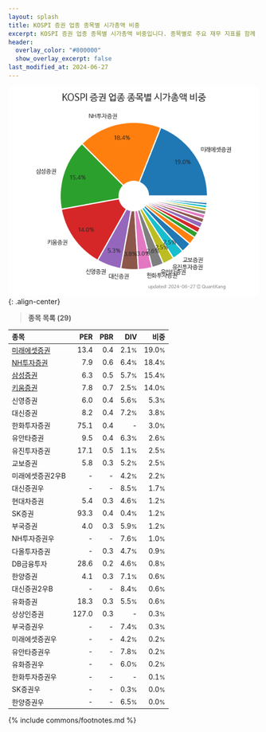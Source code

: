 ```yaml
---
layout: splash
title: KOSPI 증권 업종 종목별 시가총액 비중
excerpt: KOSPI 증권 업종 종목별 시가총액 비중입니다. 종목별로 주요 재무 지표를 함께 표시합니다.
header:
  overlay_color: "#800000"
  show_overlay_excerpt: false
last_modified_at: 2024-06-27
---
```



![KOSPI 증권 업종 종목별 시가총액 비중](/stats/sector/images/kospi_업종_증권_종목.png){: .align-center}


> **종목 목록 (29)**<a id="list"></a>

| **종목** | **PER** | **PBR** | **DIV** | **비중** |
| :------- | ------: | ------: | ------: | -------: |
| [미래에셋증권](/006800/) | 13.4 | 0.4 | 2.1<small>%</small> | 19.0<small>%</small> |
| [NH투자증권](/005940/) | 7.9 | 0.6 | 6.4<small>%</small> | 18.4<small>%</small> |
| [삼성증권](/016360/) | 6.3 | 0.5 | 5.7<small>%</small> | 15.4<small>%</small> |
| [키움증권](/039490/) | 7.8 | 0.7 | 2.5<small>%</small> | 14.0<small>%</small> |
| 신영증권 | 6.0 | 0.4 | 5.6<small>%</small> | 5.3<small>%</small> |
| 대신증권 | 8.2 | 0.4 | 7.2<small>%</small> | 3.8<small>%</small> |
| 한화투자증권 | 75.1 | 0.4 | - | 3.0<small>%</small> |
| 유안타증권 | 9.5 | 0.4 | 6.3<small>%</small> | 2.6<small>%</small> |
| 유진투자증권 | 17.1 | 0.5 | 1.1<small>%</small> | 2.5<small>%</small> |
| 교보증권 | 5.8 | 0.3 | 5.2<small>%</small> | 2.5<small>%</small> |
| 미래에셋증권2우B | - | - | 4.2<small>%</small> | 2.2<small>%</small> |
| 대신증권우 | - | - | 8.5<small>%</small> | 1.7<small>%</small> |
| 현대차증권 | 5.4 | 0.3 | 4.6<small>%</small> | 1.2<small>%</small> |
| SK증권 | 93.3 | 0.4 | 0.4<small>%</small> | 1.2<small>%</small> |
| 부국증권 | 4.0 | 0.3 | 5.9<small>%</small> | 1.2<small>%</small> |
| NH투자증권우 | - | - | 7.6<small>%</small> | 1.0<small>%</small> |
| 다올투자증권 | - | 0.3 | 4.7<small>%</small> | 0.9<small>%</small> |
| DB금융투자 | 28.6 | 0.2 | 4.6<small>%</small> | 0.8<small>%</small> |
| 한양증권 | 4.1 | 0.3 | 7.1<small>%</small> | 0.6<small>%</small> |
| 대신증권2우B | - | - | 8.4<small>%</small> | 0.6<small>%</small> |
| 유화증권 | 18.3 | 0.3 | 5.5<small>%</small> | 0.6<small>%</small> |
| 상상인증권 | 127.0 | 0.3 | - | 0.3<small>%</small> |
| 부국증권우 | - | - | 7.4<small>%</small> | 0.3<small>%</small> |
| 미래에셋증권우 | - | - | 4.2<small>%</small> | 0.2<small>%</small> |
| 유안타증권우 | - | - | 7.8<small>%</small> | 0.2<small>%</small> |
| 유화증권우 | - | - | 6.0<small>%</small> | 0.2<small>%</small> |
| 한화투자증권우 | - | - | - | 0.1<small>%</small> |
| SK증권우 | - | - | 0.3<small>%</small> | 0.0<small>%</small> |
| 한양증권우 | - | - | 6.5<small>%</small> | 0.0<small>%</small> |

{% include commons/footnotes.md %}